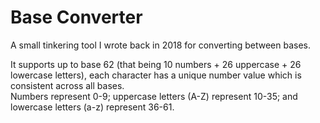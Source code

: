 # Base Converter

A small tinkering tool I wrote back in 2018 for converting between bases.

It supports up to base 62 (that being 10 numbers + 26 uppercase + 26 lowercase letters), each character has a unique number value which is consistent across all bases.  
Numbers represent 0-9; uppercase letters (A-Z) represent 10-35; and lowercase letters (a-z) represent 36-61.
